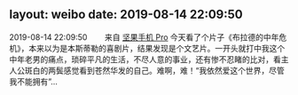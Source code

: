 layout: weibo
date: 2019-08-14 22:09:50
---
2019-08-14 22:09:50  &nbsp;&nbsp;&nbsp;&nbsp;&nbsp;&nbsp; 来自 <a href="http://app.weibo.com/t/feed/Z4AgP" rel="nofollow">坚果手机 Pro</a>
今天看了个片子《布拉德的中年危机》，本来以为是本斯蒂勒的喜剧片，结果发现是个文艺片。一开头就打中我这个中年老男的痛点，琐碎平凡的生活，不尽人意的事业，还有惨不忍睹的比对，看主人公斑白的两鬓感觉看到苍然华发的自己。难啊，难！“我依然爱这个世界，尽管我不能拥有”… ​​​
